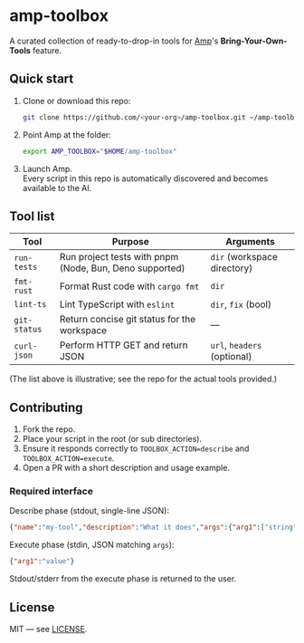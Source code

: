 # amp-toolbox

A curated collection of ready-to-drop-in tools for [Amp](https://ampcode.com)'s **Bring-Your-Own-Tools** feature.

## Quick start

1. Clone or download this repo:  
   ```bash
   git clone https://github.com/<your-org>/amp-toolbox.git ~/amp-toolbox
   ```

2. Point Amp at the folder:  
   ```bash
   export AMP_TOOLBOX="$HOME/amp-toolbox"
   ```

3. Launch Amp.  
   Every script in this repo is automatically discovered and becomes available to the AI.

## Tool list

| Tool          | Purpose                                                | Arguments |
|---------------|--------------------------------------------------------|-----------|
| `run-tests`   | Run project tests with pnpm (Node, Bun, Deno supported) | `dir` (workspace directory) |
| `fmt-rust`    | Format Rust code with `cargo fmt`                      | `dir` |
| `lint-ts`     | Lint TypeScript with `eslint`                          | `dir`, `fix` (bool) |
| `git-status`  | Return concise git status for the workspace            | — |
| `curl-json`   | Perform HTTP GET and return JSON                       | `url`, `headers` (optional) |

(The list above is illustrative; see the repo for the actual tools provided.)

## Contributing

1. Fork the repo.  
2. Place your script in the root (or sub directories).  
3. Ensure it responds correctly to `TOOLBOX_ACTION=describe` and `TOOLBOX_ACTION=execute`.  
4. Open a PR with a short description and usage example.

### Required interface

Describe phase (stdout, single-line JSON):

```json
{"name":"my-tool","description":"What it does","args":{"arg1":["string","hint"]}}
```

Execute phase (stdin, JSON matching `args`):

```json
{"arg1":"value"}
```

Stdout/stderr from the execute phase is returned to the user.

## License

MIT — see [LICENSE](LICENSE).
